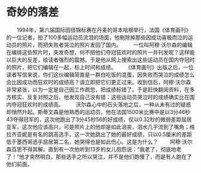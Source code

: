 # 奇妙的落差
　　1994年，第六届国际田径锦标赛在丹麦的哥本哈根举行，法国《体育画刊》的一位记者，拍了100多幅运动员流泪的场面，他剔除掉那些因成功喜极而泣的运动员的照片，而把失败者哭泣的照片发回了国内。 
　　一位叫阿穆·沃尔森的编辑在编排这些照片时，突发奇想，何不把他们夺冠狂欢时的照片一并刊发呢？这样能以巨大的反差，给读者强烈的震撼。于是他从网上搜索出这些运动员在国内夺冠时的照片，把它们编辑在一起，标上时间和成绩。 
　　《体育画刊》出版之后，一位读者写信来说，你们这伙编辑简直是一群白吃饭的混蛋，因失败而哭泣的成绩怎么会比因成功而狂欢时的成绩高？请立即把它们更正过来。收到信后，阿穆·沃尔森非常紧张，以为一定是自己因工作疏忽，把成绩标错了。于是赶快翻阅资料，在多方核实、反复对照之后，他发现自己没有错：这些运动员哭泣时的成绩确实比在国内夺冠狂欢时的成绩高。 
　　沃尔森心中的石头落地之后，一种从未有过的疑惑却悄然升起。斯蒂文森是他熟悉的运动员，他在法国1500米比赛中是以3分46秒43夺得冠军的，这次他跑出了3分45秒56的好成绩，仅以0.32秒的微弱差距屈居亚军，这次他应该高兴，可是照片上的他却是如此沮丧，泪水几乎流到了嘴角；格拉齐亚妮是有名的跳高选手，这一次她跳出了她的最好成绩，只以0.5厘米的差距低于墨西哥选手屈居第二名，她哭得也是如此伤心。这是为什么？ 
　　阿穆·沃尔森百思不得其解。直到有一次他听到13岁的女儿抱怨说：“我老了，彻底地老了！”他才突然明白，那些选手之所以哭泣，并不是他们跑慢了，而是有人跑在了他们前面。
 